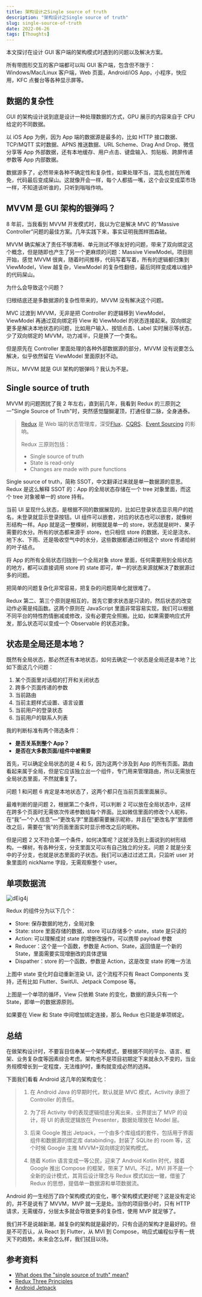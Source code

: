 ```yaml
---
title: 架构设计之Single source of truth
description: "架构设计之Single source of truth"
slug: single-source-of-truth
date: 2022-06-26
tags: [Thoughts]
---
```


本文探讨在设计 GUI 客户端的架构模式时遇到的问题以及解决方案。

所有带图形交互的客户端都可以叫 GUI 客户端，包含但不限于：Windows/Mac/Linux 客户端，Web 页面，Android/iOS App，小程序，快应用，KFC 点餐台等各种显示屏等。

<!-- truncate -->

## 数据的复杂性

GUI 的架构设计说到底是设计一种处理数据的方式，GPU 展示的内容来自于 CPU 给定的不同数据。

以 iOS App 为例，因为 App 端的数据源是最多的，比如 HTTP 接口数据、TCP/MQTT 实时数据、APNS 推送数据、URL Scheme、Drag And Drop、微信分享等 App 外部数据，还有本地缓存、用户点击、键盘输入、剪贴板、跨屏传递参数等 App 内部数据。

数据源多了，必然带来各种不确定性和复杂性，如果处理不当，混乱也就在所难免，代码最后变成屎山。这就像开会一样，每个人都插一嘴，这个会议变成菜市场一样，不知道该听谁的，只听到嗡嗡作响。

## MVVM 是 GUI 架构的银弹吗？

8 年前，当我看到 MVVM 开发模式时，我以为它是解决 MVC 的“Massive Controller”问题的最佳方案。几年实践下来，事实证明我图样图森破。

MVVM 确实解决了责任不够清晰、单元测试不够友好的问题，带来了双向绑定这个概念，但是随即也产生了另一个更麻烦的问题：Massive ViewModel。项目刚开始，感觉 MVVM 很爽，随着时间推移，代码写着写着，所有的逻辑都归集到 ViewModel，View 越复杂，ViewModel 的复杂性翻倍，最后同样变成难以维护的代码屎山。

为什么会导致这个问题？

归根结底还是多数据源的复杂性带来的，MVVM 没有解决这个问题。

MVC 过渡到 MVVM，无非是把 Controller 的逻辑移到 ViewModel，ViewModel 再通过双向绑定将 View 和 ViewModel 的状态连接起来。双向绑定更多是解决本地状态的问题，比如用户输入、按钮点击、Label 实时展示等状态，少了双向绑定的 MVVM，功力减半，只是换了一个类名。

但是原先在 Controller 里面处理的各种外部数据源的部分，MVVM 没有说要怎么解决，似乎依然留在 ViewModel 里面原封不动。

所以，MVVM 就是 GUI 架构的银弹吗？我认为不是。

## Single source of truth

MVVM 的问题困扰了我 2 年左右，直到前几年，我看到 Redux 的三原则之一"Single Source of Truth"时，突然感觉醍醐灌顶，打通任督二脉，全身通泰。

> [Redux](https://redux.js.org/) 是 Web 端的状态管理库，深受[Flux](https://facebook.github.io/flux)、[CQRS](https://martinfowler.com/bliki/CQRS.html)、[Event Sourcing](https://martinfowler.com/eaaDev/EventSourcing.html) 的影响。
>
> Redux 三原则包括：
>
> - Single source of truth
> - State is read-only
> - Changes are made with pure functions

Single source of truth，简称 SSOT，中文翻译过来就是单一数据源的意思。Redux 是这么解释 SSOT 的：App 的全局状态存储在一个 tree 对象里面，而这个 tree 对象被单一的 store 持有。

当前 UI 呈现什么状态，是根据不同的数据展现的，比如已登录状态显示用户的姓名，未登录就显示登录按钮。UI 组件可以嵌套，对应的状态也可以嵌套，就像树形结构一样。App 就是这一整棵树，树根就是单一的 store，状态就是树叶、果子需要的水分。所有的状态都来源于 store，也只相信 store 的数据，无论是浇水、地下水、下雨、还是吸收空气中的水分，这些数据都通过树根这个 store 传递给树的叶子结点。

将 App 的所有全局状态归拢到一个全局对象 store 里面，任何需要用到全局状态的地方，都可以直接调用 store 的 state 即可，单一的状态来源就解决了数据源过多的问题。

把简单的问题复杂化非常容易，把复杂的问题简单化就很难了。

Redux 第二、第三个原则是相互的，首先它要求状态是只读的，然后状态的改变动作必需是纯函数。这两个原则在 JavaScript 里面非常容易实现，我们可以根据不同平台的特性酌情删减或修改，没有必要完全照搬。比如，如果需要响应式开发，那么状态可以变成一个 Observable 的状态对象。

## 状态是全局还是本地？

既然有全局状态，那必然还有本地状态，如何去确定一个状态是全局还是本地？比如下面这几个问题：

1. 某个页面里对话框的打开和关闭状态
2. 跨多个页面传递的参数
3. 当前路由
4. 当前主题样式设置、语言设置
5. 当前用户的登录状态
6. 当前用户的联系人列表

我的判断标准有两个筛选条件：

- **是否关系到整个 App？**
- **是否在大多数页面/组件中被需要**

首先，可以确定全局状态的是 4 和 5，因为这两个涉及到 App 的所有页面。路由看起来属于全局，但是它应该独立出一个组件，专门用来管理路由，所以无需放在全局状态里面，不然就重复了。

问题 1 和问题 6 肯定是本地状态了，这两个都只在当前页面里面展示。

最难判断的是问题 2，根据第二个条件，可以判断 2 可以放在全局状态中，这样在跨多个页面时无需依次传递参数给每个界面。比如微信里面的修改个人昵称，在“我”—“个人信息”—“更改名字”里面都需要展示昵称，并且在“更改名字”里面修改之后，需要在“我”的页面里面实时显示修改之后的昵称。

但是问题 2 又不符合第一个条件，如何决策呢？这就涉及到上面说到的树形结构。一棵树，有各种分支，分支里面又可以有自己独立的分支。问题 2 就是分支中的子分支，也就是状态里面的子状态。我们可以通过过滤工具，只监听 user 对象里面的 nickName 字段，无需观察整个 user。

## 单项数据流

![dEig4j](https://cdn.zhangwen.site/uPic/dEig4j.jpg)

Redux 的组件分为以下几个：

- Store: 保存数据的地方，全局对象
- State: store 里面存储的数据，store 可以存储多个 state，state 是只读的
- Action: 可以理解成对 state 的增删改操作，可以携带 payload 参数
- Reducer：这个是一个函数，参数是 Action、State，返回值是一个新的 State，里面需要实现增删改的具体逻辑
- Dispather：store 的一个函数，参数是 Action，这是改变 state 的唯一方法

上图中 state 变化时自动重新渲染 UI，这个流程不只有 React Components 支持，还有比如 Flutter、SwitUI、Jetpack Compose 等。

上图是一个单项的循环，View 只依赖 State 的变化，数据的源头只有一个 State，即单一的数据源原则。

如果要在 View 和 State 中间增加绑定连接，那么 Redux 也只能是单项绑定。

## 总结

在做架构设计时，不要盲目信奉某一个架构模式，要根据不同的平台、语言、框架、业务复杂度等因素综合考虑。架构也不是项目初期定下来就永久不变的，当业务规模增长到一定程度，无法维护时，重构就变成必然的选择。

下面我们看看 Android 这几年的架构变化：

> 1. 在 Android Java 的早期时代，默认就是 MVC 模式，Activity 承担了 Controller 的责任。
>
> 2. 为了将 Activity 中的表现逻辑彻底分离出来，业界提出了 MVP 的设计，将 UI 的表现逻辑放在 Presenter，数据处理放在 Model 层。
>
> 3. 后来 Google 推出 Jetpack，一个由多个库组成的套件，包括用于界面组件和数据源的绑定库 databinding，封装了 SQLite 的 room 等，这个时候 Google 主推 MVVM+双向绑定的架构模式。
>
> 4. 随着 Kotlin 语言变成一等公民，迎来了 Android Kotlin 时代，接着 Google 推出 Compose 的框架，带来了 MVI。不过，MVI 并不是一个全新的设计模式，其背后设计理念与 Redux 模式如出一辙，借鉴了 Redux 的思想，提倡单一数据源和单项数据流。

Android 的一生经历了四个架构模式的变化，哪个架构模式更好呢？这是没有定论的，并不是说有了 MVVM，MVP 就一无是处。当你的项目很小时，只有 HTTP 请求，无需缓存，分层太多就会导致更多的复杂性，使用 MVP 就足够了。

我们并不是说越新潮，越复杂的架构就是最好的，只有合适的架构才是最好的。但是不可否认，从 React 到 Flutter，从 MVI 到 Compose，响应式编程似乎有一统天下的趋势。未来会怎么样，我们拭目以待。

## 参考资料

- [What does the "single source of truth" mean?](https://stackoverflow.com/questions/47182888/what-does-the-single-source-of-truth-mean)
- [Redux Three Principles](https://redux.js.org/understanding/thinking-in-redux/three-principles)
- [Android Jetpack](https://developer.android.google.cn/jetpack?hl=zh-cn)
